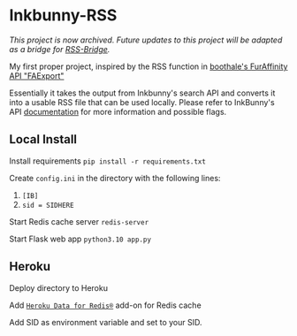 # Inkbunny-RSS

*_This project is now archived. Future updates to this project will be adapted as a bridge for [RSS-Bridge](https://github.com/RSS-Bridge/rss-bridge/)._*

My first proper project, inspired by the RSS function in [boothale's FurAffinity API "FAExport"](https://github.com/boothale/faexport)

Essentially it takes the output from Inkbunny's search API and converts it into a usable RSS file that can be used locally. Please refer to InkBunny's API [documentation](https://wiki.inkbunny.net/wiki/API#Search) for more information and possible flags.

## Local Install

Install requirements
`pip install -r requirements.txt`

Create `config.ini` in the directory with the following lines:
1. `[IB]`
2. `sid = SIDHERE`

Start Redis cache server
`redis-server`

Start Flask web app
`python3.10 app.py`

## Heroku

Deploy directory to Heroku

Add [`Heroku Data for Redis®`](https://elements.heroku.com/addons/heroku-redis) add-on for Redis cache

Add SID as environment variable and set to your SID.
